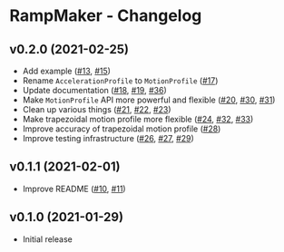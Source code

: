 # RampMaker - Changelog

## v0.2.0 (2021-02-25)

- Add example ([#13], [#15])
- Rename `AccelerationProfile` to `MotionProfile` ([#17])
- Update documentation ([#18], [#19], [#36])
- Make `MotionProfile` API more powerful and flexible ([#20], [#30], [#31])
- Clean up various things ([#21], [#22], [#23])
- Make trapezoidal motion profile more flexible ([#24], [#32], [#33])
- Improve accuracy of trapezoidal motion profile ([#28])
- Improve testing infrastructure ([#26], [#27], [#29])

[#13]: https://github.com/flott-motion/ramp-maker/pull/13
[#15]: https://github.com/flott-motion/ramp-maker/pull/15
[#17]: https://github.com/flott-motion/ramp-maker/pull/17
[#18]: https://github.com/flott-motion/ramp-maker/pull/18
[#19]: https://github.com/flott-motion/ramp-maker/pull/19
[#20]: https://github.com/flott-motion/ramp-maker/pull/20
[#21]: https://github.com/flott-motion/ramp-maker/pull/21
[#22]: https://github.com/flott-motion/ramp-maker/pull/22
[#23]: https://github.com/flott-motion/ramp-maker/pull/23
[#24]: https://github.com/flott-motion/ramp-maker/pull/24
[#26]: https://github.com/flott-motion/ramp-maker/pull/26
[#27]: https://github.com/flott-motion/ramp-maker/pull/27
[#28]: https://github.com/flott-motion/ramp-maker/pull/28
[#29]: https://github.com/flott-motion/ramp-maker/pull/29
[#30]: https://github.com/flott-motion/ramp-maker/pull/30
[#31]: https://github.com/flott-motion/ramp-maker/pull/31
[#32]: https://github.com/flott-motion/ramp-maker/pull/32
[#33]: https://github.com/flott-motion/ramp-maker/pull/33
[#36]: https://github.com/flott-motion/ramp-maker/pull/36


## v0.1.1 (2021-02-01)

- Improve README ([#10], [#11])

[#10]: https://github.com/flott-motion/ramp-maker/pull/10
[#11]: https://github.com/flott-motion/ramp-maker/pull/11


## v0.1.0 (2021-01-29)

- Initial release
